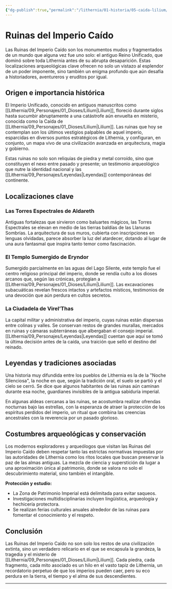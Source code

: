 ```yaml
---
{"dg-publish":true,"permalink":"/lithernia/01-historia/05-caida-lilium/ruinas-del-imperio-caido/","title":"Ruinas del Imperio Caído","tags":["lithernia","localizacion","historia","imperio_caido"]}
---
```


# Ruinas del Imperio Caído

Las Ruinas del Imperio Caído son los monumentos mudos y fragmentados de un mundo que alguna vez fue uno solo: el antiguo Reino Unificado, que dominó sobre toda Lithernia antes de su abrupta desaparición. Estas localizaciones arqueológicas clave ofrecen no solo un vistazo al esplendor de un poder imponente, sino también un enigma profundo que aún desafía a historiadores, aventureros y eruditos por igual.

## Origen e importancia histórica

El Imperio Unificado, conocido en antiguos manuscritos como [[Lithernia/09_Personajes/01_Dioses/Lilium\|Lilium]], floreció durante siglos hasta sucumbir abruptamente a una catástrofe aún envuelta en misterio, conocida como la Caída de [[Lithernia/09_Personajes/01_Dioses/Lilium\|Lilium]]. Las ruinas que hoy se contemplan son los últimos vestigios palpables de aquel imperio, esparcidas en diversos puntos estratégicos de Lithernia, y configuran, en conjunto, un mapa vivo de una civilización avanzada en arquitectura, magia y gobierno.

Estas ruinas no solo son reliquias de piedra y metal corroído, sino que constituyen el nexo entre pasado y presente; un testimonio arqueológico que nutre la identidad nacional y las [[Lithernia/09_Personajes/Leyendas\|Leyendas]] contemporáneas del continente.

## Localizaciones clave

### Las Torres Espectrales de Aldareth

Antiguas fortalezas que sirvieron como baluartes mágicos, las Torres Espectrales se elevan en medio de las tierras baldías de las Llanuras Sombrías. La arquitectura de sus muros, cubierta con inscripciones en lenguas olvidadas, parece absorber la luz del atardecer, dotando al lugar de una aura fantasmal que inspira tanto temor como fascinación.

### El Templo Sumergido de Eryndor

Sumergido parcialmente en las aguas del Lago Silente, este templo fue el centro religioso principal del imperio, donde se rendía culto a los dioses arcanos que, según las crónicas, protegían a [[Lithernia/09_Personajes/01_Dioses/Lilium\|Lilium]]. Las excavaciones subacuáticas revelan frescos intactos y artefactos místicos, testimonios de una devoción que aún perdura en cultos secretos.

### La Ciudadela de Virel’Thas

La capital militar y administrativa del imperio, cuyas ruinas están dispersas entre colinas y valles. Se conservan restos de grandes murallas, mercados en ruinas y cámaras subterráneas que albergaban el consejo imperial. [[Lithernia/09_Personajes/Leyendas\|Leyendas]] cuentan que aquí se tomó la última decisión antes de la caída, una traición que selló el destino del reinado.

## Leyendas y tradiciones asociadas

Una historia muy difundida entre los pueblos de Lithernia es la de la "Noche Silenciosa", la noche en que, según la tradición oral, el suelo se partió y el cielo se cerró. Se dice que algunos habitantes de las ruinas aún caminan durante esa noche, guardianes invisibles de la antigua sabiduría imperial.

En algunas aldeas cercanas a las ruinas, se acostumbra realizar ofrendas nocturnas bajo las estrellas, con la esperanza de atraer la protección de los espíritus perdidos del imperio, un ritual que combina las creencias ancestrales con la reverencia por un pasado glorioso.

## Costumbres arqueológicas y conservación

Los modernos exploradores y arqueólogos que visitan las Ruinas del Imperio Caído deben respetar tanto las estrictas normativas impuestas por las autoridades de Lithernia como los ritos locales que buscan preservar la paz de las almas antiguas. La mezcla de ciencia y superstición da lugar a una aproximación única al patrimonio, donde se valora no solo el descubrimiento material, sino también el intangible.

**Protección y estudio:**  
- La Zona de Patrimonio Imperial está delimitada para evitar saqueos.  
- Investigaciones multidisciplinarias incluyen lingüística, arqueología y hechicería protectora.  
- Se realizan ferias culturales anuales alrededor de las ruinas para fomentar el conocimiento y el respeto.

## Conclusión

Las Ruinas del Imperio Caído no son solo los restos de una civilización extinta, sino un verdadero relicario en el que se encapsula la grandeza, la tragedia y el misterio de [[Lithernia/09_Personajes/01_Dioses/Lilium\|Lilium]]. Cada piedra, cada fragmento, cada mito asociado es un hilo en el vasto tapiz de Lithernia, un recordatorio perpetuo de que los imperios pueden caer, pero su eco perdura en la tierra, el tiempo y el alma de sus descendientes.

---
